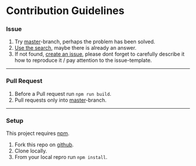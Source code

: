 # Contribution Guidelines

### Issue

 1. Try [master](https://github.com/Simonwep/selection/tree/master)-branch, perhaps the problem has been solved.
 2. [Use the search](https://github.com/Simonwep/selection/search?type=Issues), maybe there is already an answer.
 3. If not found, [create an issue](https://github.com/Simonwep/selection/issues/new), please dont forget to carefully describe it how to reproduce it / pay attention to the issue-template.

***

### Pull Request

 1. Before a Pull request run `npm run build`.
 2. Pull requests only into [master](https://github.com/Simonwep/selection/tree/master)-branch.

***

### Setup

This project requires [npm](https://nodejs.org/en/).
 
 1. Fork this repo on [github](https://github.com/Simonwep/selection).
 2. Clone locally.
 3. From your local repro run `npm install`.

